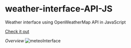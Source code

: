 # weather-interface-API-JS
Weather interface using OpenWeatherMap API in JavaScript

<a href="https://lance1ot0.github.io/weather-interface-API/">Check it out</a>

<i>Overview</i>
![meteoInterface](https://user-images.githubusercontent.com/92601146/164979381-40e0eca9-1171-446e-93b2-0b34d58a8a66.png)
